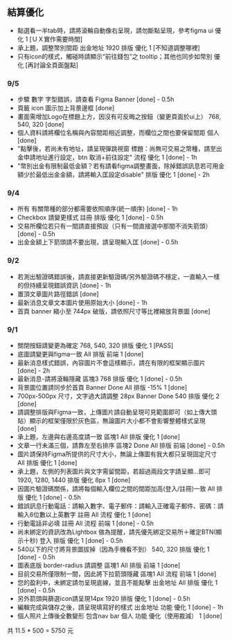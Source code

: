 ## 結算優化
- 點選看一半tab時，請將滾輪自動像右呈現，請勿斷點呈現，參考figma ui		優化	1 [ＵＸ實作需要時間]
- 承上題，調整幣別間距	出金地址	1920	排版	優化	1 [不知道調整哪裡]
- 只有icon的樣式，觸碰時請顯示“前往錢包”之 tooltip；其他也同步如幣別	優化	[再討論全頁面盤點]

### 9/5
- 步驟 數字 字型錯誤，請查看 Figma	Banner	[done] - 0.5h
- 頁籤 icon 圖示加上背景邊框 [done]
- 畫面需增加Logo在標題上方，因沒有可反晦之按鈕（變更頁面於ui上）	768, 540, 320	 [done]
- 個人資料請將欄位名稱與內容間距相近調整，而欄位之間也要保留間距	個人 [done]
- "點擊後，若尚未有地址，請呈現彈跳視窗  標題：尚無可交易之幣種，請至出金申請地址進行設定，btn 取消+前往設定"	流程	優化	1 [done] - 1h
- "幣別出金有限制最低金額？若有請看figma調整畫面，除掉錯誤訊息若可用金額少於最低出金金額，請將輸入匡設定disable"	排版	優化	1 [done] - 2h

### 9/4
- 所有 有關幣種的部分都需要依照順序(統一順序) [done] - 1h
- Checkbox 請變更樣式	註冊 	排版	優化	1 [done] - 0.5h
- 交易所欄位若只有一間請直接預設（只有一間直接選中那間不消失箭頭） [done] - 0.5h
- 出金金額上下箭頭請不要出現，請呈現輸入匡  [done] - 0.5h
### 9/2
- 若測出驗證碼錯誤後，請直接更新驗證碼/另外驗證碼不穩定，一直輸入一樣的但持續呈現錯誤資訊 [done] - 1h
- 置頂文章圖片路徑錯誤 [done]
- 最新消息文章文本圖片使用原始大小 [done] - 1h
- 首頁 banner 縮小至 744px 破版，請依照尺寸等比裡縮放背景圖 [done]
### 9/1
- 關閉按鈕請變更為確定			768, 540, 320	排版	優化	1 [PASS]
- 底圖請變更與figma一致			All 	排版	前端	1 [done]
- 最新消息樣式錯誤，內容圖片不會這樣顯示，請在有限的框架顯示圖片	[done] - 2h
- 最新消息-請將滾輪隱藏	區塊3		768	排版	優化	1 [done] - 0.5h
- 背景圖位置請同步於首頁	Banner	Done	All 	排版 -15%	1 [done]
- 700px-500px 尺寸，文字過大請調整 28px	Banner	Done	540	排版	優化	2 [done]
- 請調整排版與Figma一致，上傳圖片請自動呈現可見範圍即可（如上傳大頭貼）顯示的框架僅限於灰色區，無論圖片大小都不會影響整體樣式呈現	[done]
- 承上題，左邊與右邊高度請一致	區塊1		All 	排版	優化 	1 [done]
- 文章一行未滿三個，請靠左至右排序	區塊2	Done	All 	排版	前端	[done] - 0.5h
- 圖片請保持Figma所提供的尺寸大小，無論上傳圖有我大都只呈現固定尺寸			All 	排版	優化	1 [done]
- 承上題，左側的列表圖片與文字需留間距，若超過兩段文字請呈顯...即可			1920, 1280, 1440	排版	優化 8px	1 [done]
- 因圖片驗證碼關係，請將每個輸入欄位之間的間距加高(登入/註冊)一致			All 	排版	優化	1 [done] - 0.5h
- 錯誤訊息行動電話：請輸入數字、電子郵件：請輸入正確電子郵件、密碼：請輸入6位數以上英數字	註冊		All 	流程	優化	1 [done]
- 行動電話非必填	註冊		All 	流程	前端	1 [done] - 0.5h
- 尚未綁定的資訊改為Lightbox 做為提醒，請先優先綁定交易所＋確定BTN(顯示十秒)	登入			排版	優化	1 [done] - 0.5h
- 540以下的尺寸將背景圖拔掉（因為手機看不到）			540, 320	排版	優化	1  [done] - 0.5h
- 圖表底版 border-radius 請調整	區塊1		All 	排版	前端	1 [done]
- 目前交易所僅限制一間，因此將下拉箭頭隱藏	區塊1		All 	流程	前端	1  [done]
- 您的盈利中，未綁定請勿呈現底線，並且不能點擊	出金地址		All 	排版	優化	1 [done] - 0.5h
- 另外箭頭與篩選icon請呈現14px			1920	排版	優化	1 [done] - 0.5h
- 編輯完成與儲存之後，請呈現填寫好的樣式	出金地址			功能	優化	1  [done] - 1h
- 個人照片上傳後全數變形 包含nav bar	個人			功能	優化（使用裁減）	1 [done]

共 11.5 * 500 = 5750 元
